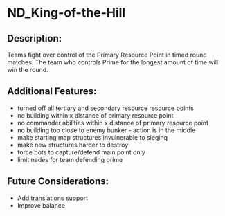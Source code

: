 # ND_King-of-the-Hill

## Description:
Teams fight over control of the Primary Resource Point in timed round matches.
The team who controls Prime for the longest amount of time will win the round.



## Additional Features:
- turned off all tertiary and secondary resource resource points
- no building within x distance of primary resource point
- no commander abilities within x distance of primary resource point
- no building too close to enemy bunker - action is in the middle
- make starting map structures invulnerable to sieging
- make new structures harder to destroy
- force bots to capture/defend main point only
- limit nades for team defending prime

## Future Considerations:
- Add translations support
- Improve balance
